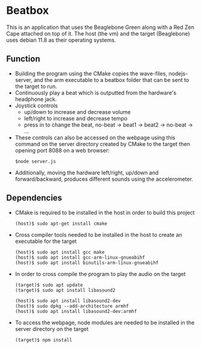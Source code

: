 # Beatbox
 
This is an application that uses the Beaglebone Green along with a Red Zen Cape attached on top of it. The host (the vm) and the target (Beaglebone) uses debian 11.8 as their operating systems.

## Function 
- Building the program using the CMake copies the wave-files, nodejs-server, and the arm executable to a beatbox folder that can be sent to the target to run.
- Continuously play a beat which is outputted from the hardware's headphone jack.
- Joystick controls
  - up/down to increase and decrease volume
  - left/right to increase and decrease tempo
  - press in to change the beat, no-beat -> beat1 -> beat2 -> no-beat -> ...
- These controls can also be accessed on the webpage using this command on the server directory created by CMake to the target then opening port 8088 on a web browser:
    ```
  $node server.js
- Additionally, moving the hardware left/right, up/down and forward/backward, produces different sounds using the accelerometer.

## Dependencies
- CMake is required to be installed in the host in order to build this project
  ```
  (host)$ sudo apt-get install cmake 
  ```
- Cross compiler tools needed to be installed in the host to create an executable for the target
  ```
  (host)$ sudo apt install gcc make
  (host)$ sudo apt install gcc-arm-linux-gnueabihf
  (host)$ sudo apt install binutils-arm-linux-gnueabihf
  ```
- In order to cross compile the program to play the audio on the target
  ```
  (target)$ sudo apt update
  (target)$ sudo apt install libasound2
  ```
  ```
  (host)$ sudo apt install libasound2-dev
  (host)$ sudo dpkg --add-architecture armhf
  (host)$ sudo apt install libasound2-dev:armhf
  ```
- To access the webpage, node modules are needed to be installed in the server directory on the target
  ```
  (target)$ npm install
  ```
